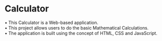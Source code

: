 # Calculator
•	This Calculator is a Web-based application. <br>
•	This project allows users to do the basic Mathematical Calculations.<br>
•	The application is built using the concept of HTML, CSS and JavaScript.
